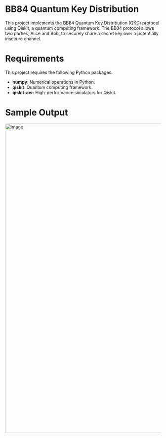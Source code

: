 # BB84 Quantum Key Distribution

This project implements the BB84 Quantum Key Distribution (QKD) protocol using Qiskit, a quantum computing framework. The BB84 protocol allows two parties, Alice and Bob, to securely share a secret key over a potentially insecure channel.


 



# Requirements

This project requires the following Python packages:

- **numpy**: Numerical operations in Python.
- **qiskit**: Quantum computing framework.
- **qiskit-aer**: High-performance simulators for Qiskit.

 

# Sample Output
 
<img width="999" alt="image" src="https://github.com/user-attachments/assets/f2f8fe2f-556b-4f8e-8c33-c3ff312dc8b3">
